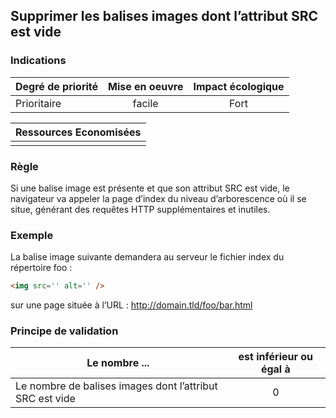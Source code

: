 ## Supprimer les balises images dont l’attribut SRC est vide
### Indications
| Degré de priorité |      Mise en oeuvre       |  Impact écologique    | 
|-------------------|:-------------------------:|:---------------------:|
|  Prioritaire      |   facile                  |  Fort                 | 


|Ressources Economisées                                      |
|:----------------------------------------------------------:|
|    |

### Règle
Si une balise image est présente et que son attribut SRC est vide, le navigateur va appeler la page d’index du niveau d’arborescence où il se situe, générant des requêtes HTTP supplémentaires et inutiles.

### Exemple
La balise image suivante demandera au serveur le fichier index du répertoire foo :
```html
<img src='' alt='' />
```
sur une page située à l’URL :
http://domain.tld/foo/bar.html

### Principe de validation

| Le nombre ...     | est inférieur ou égal à   |  
|-------------------|:-------------------------:|
| Le nombre de balises images dont l’attribut SRC est vide   |  0 |
